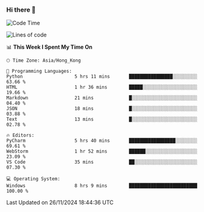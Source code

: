 ### Hi there 👋

<!--
**RoiexLee/RoiexLee** is a ✨ _special_ ✨ repository because its `README.md` (this file) appears on your GitHub profile.

Here are some ideas to get you started:

- 🔭 I’m currently working on ...
- 🌱 I’m currently learning ...
- 👯 I’m looking to collaborate on ...
- 🤔 I’m looking for help with ...
- 💬 Ask me about ...
- 📫 How to reach me: ...
- 😄 Pronouns: ...
- ⚡ Fun fact: ...
-->

<!--START_SECTION:waka-->
![Code Time](http://img.shields.io/badge/Code%20Time-758%20hrs%203%20mins-blue)

![Lines of code](https://img.shields.io/badge/From%20Hello%20World%20I%27ve%20Written-38.4%20thousand%20lines%20of%20code-blue)

📊 **This Week I Spent My Time On** 

```text
🕑︎ Time Zone: Asia/Hong_Kong

💬 Programming Languages: 
Python                   5 hrs 11 mins       ████████████████░░░░░░░░░   63.66 % 
HTML                     1 hr 36 mins        █████░░░░░░░░░░░░░░░░░░░░   19.66 % 
Markdown                 21 mins             █░░░░░░░░░░░░░░░░░░░░░░░░   04.40 % 
JSON                     18 mins             █░░░░░░░░░░░░░░░░░░░░░░░░   03.88 % 
Text                     13 mins             █░░░░░░░░░░░░░░░░░░░░░░░░   02.78 % 

🔥 Editors: 
PyCharm                  5 hrs 40 mins       █████████████████░░░░░░░░   69.61 % 
WebStorm                 1 hr 52 mins        ██████░░░░░░░░░░░░░░░░░░░   23.09 % 
VS Code                  35 mins             ██░░░░░░░░░░░░░░░░░░░░░░░   07.30 % 

💻 Operating System: 
Windows                  8 hrs 9 mins        █████████████████████████   100.00 % 
```


 Last Updated on 26/11/2024 18:44:36 UTC
<!--END_SECTION:waka-->
